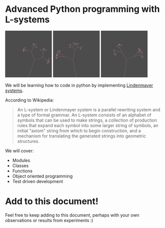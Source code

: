 # Advanced Python programming with L-systems 
<p float="left">
  <img src="img/banner.png" width= "30%" />
  <img src="img/banner2.png" width="30%" />
  <img src="img/banner3.png" width="30%" />
</p>

We will be learning how to code in python by implementing [Lindenmayer systems](https://en.wikipedia.org/wiki/L-system).

According to Wikipedia:

> An L-system or Lindenmayer system is a parallel rewriting system and a type of formal grammar. An L-system consists of an alphabet of symbols that can be used to make strings, a collection of production rules that expand each symbol into some larger string of symbols, an initial "axiom" string from which to begin construction, and a mechanism for translating the generated strings into geometric structures.

We will cover:
* Modules
* Classes
* Functions
* Object oriented programming
* Test driven development

# Add to this document!
Feel free to keep adding to this document, perhaps with your own observations or results from experiments :)